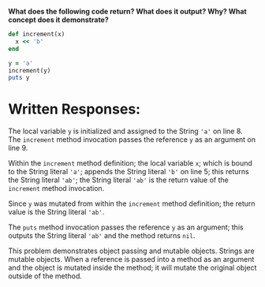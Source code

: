 **What does the following code return? What does it output? Why? What concept does it demonstrate?**

```ruby
def increment(x)
  x << 'b'
end

y = 'a'
increment(y)
puts y
```
# Written Responses:

The local variable `y` is initialized and assigned to the String `'a'` on line 8. The `increment` method invocation passes the reference `y` as an argument on line 9.

Within the `increment` method definition; the local variable `x`; which is bound to the String literal `'a'`; appends the String literal `'b'` on line 5; this returns the String literal `'ab'`; the String literal `'ab'` is the return value of the `increment` method invocation.

Since `y` was mutated from within the `increment` method definition; the return value is the String literal `'ab'`.

The `puts` method invocation passes the reference `y` as an argument; this outputs the String literal `'ab'` and the method returns `nil`.

This problem demonstrates object passing and mutable objects. Strings are mutable objects. When a reference is passed into a method as an argument and the object is mutated inside the method; it will mutate the original object outside of the method.

